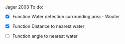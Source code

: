 Jager 2003
To do:
- [x] Function Water detection surrounding area - Wouter
- [x] Function Distance to nearest water
- [ ] Function angle to nearest water

